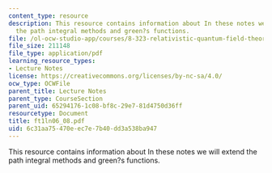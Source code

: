 ```yaml
---
content_type: resource
description: This resource contains information about In these notes we will extend
  the path integral methods and green?s functions.
file: /ol-ocw-studio-app/courses/8-323-relativistic-quantum-field-theory-i-spring-2008/6c31aa75470eec7e7b40dd3a538ba947_ft1ln06_08.pdf
file_size: 211148
file_type: application/pdf
learning_resource_types:
- Lecture Notes
license: https://creativecommons.org/licenses/by-nc-sa/4.0/
ocw_type: OCWFile
parent_title: Lecture Notes
parent_type: CourseSection
parent_uid: 65294176-1c08-bf8c-29e7-81d4750d36ff
resourcetype: Document
title: ft1ln06_08.pdf
uid: 6c31aa75-470e-ec7e-7b40-dd3a538ba947
---
```

This resource contains information about In these notes we will extend the path integral methods and green?s functions.
